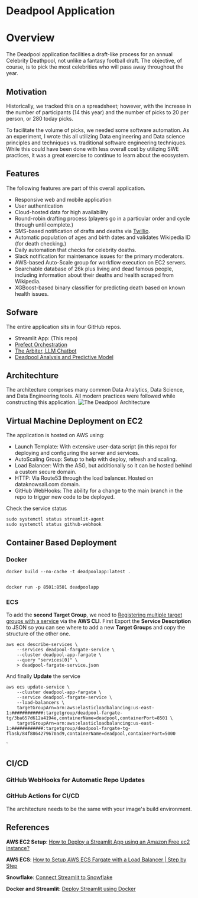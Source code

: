 # Deadpool Application

# Overview 
The Deadpool application facilities a draft-like process for an annual Celebrity Deathpool, not unlike a fantasy football draft.  The objective, of course, is to pick the most celebrities who will pass away throughout the year.  

## Motivation
Historically, we tracked this on a spreadsheet; however, with the increase in the number of participants (14 this year) and the number of picks to 20 per person, or 280 today picks.  

To facilitate the volume of picks, we needed some software automation.  As an experiment, I wrote this all utilizing Data engineering and Data science principles and techniques vs. traditional software engineering techniques.  While this could have been done with less overall cost by utilizing SWE practices, it was a great exercise to continue to learn about the ecosystem.  

## Features
The following features are part of this overall application.

* Responsive web and mobile application
* User authentication
* Cloud-hosted data for high availability
* Round-robin drafting process (players go in a particular order and cycle through until complete.)
* SMS-based notification of drafts and deaths via [Twillio](https://www.twilio.com).
* Automatic population of ages and birth dates and validates Wikipedia ID (for death checking.)
* Daily automation that checks for celebrity deaths.
* Slack notification for maintenance issues for the primary moderators.
* AWS-based Auto-Scale group for workflow execution on EC2 servers.
* Searchable database of 26k plus living and dead famous people, including information about their deaths and health scraped from Wikipedia.
* XGBoost-based binary classifier for predicting death based on known health issues. 


## Sofware
The entire application sits in four GitHub repos.  
* Streamlit App: (This repo)
* [Prefect Orchestration](https://github.com/broepke/prefect-dka)
* [The Arbiter, LLM Chatbot](https://github.com/broepke/deadpool-llm)
* [Deadpool Analysis and Predictive Model](https://github.com/broepke/deadpool-analysis)

## Architechture
The architecture comprises many common Data Analytics, Data Science, and Data Engineering tools.  All modern practices were followed while constructing this application.
![The Deadpool Architecture](dp_arch.png)

## Virtual Machine Deployment on EC2
The application is hosted on AWS using:

* Launch Template: With extensive user-data script (in this repo) for deploying and configuring the server and services.
* AutoScaling Group: Setup to help with deploy, refresh and scaling.
* Load Balancer: With the ASG, but additionally so it can be hosted behind a custom secure domain.
* HTTP: Via Route53 through the load balancer.  Hosted on dataknowsall.com domain.
* GitHub WebHooks: The ability for a change to the main branch in the repo to trigger new code to be deployed.


Check the service status

```
sudo systemctl status streamlit-agent
sudo systemctl status github-webhook
```

## Container Based Deployment

### Docker

```
docker build --no-cache -t deadpoolapp:latest .


docker run -p 8501:8501 deadpoolapp
```

### ECS

To add the **second Target Group**, we need to [Registering multiple target groups with a service](https://docs.aws.amazon.com/AmazonECS/latest/developerguide/register-multiple-targetgroups.html) via the **AWS CLI**. First Export the **Service Description** to JSON so you can see where to add a new **Target Groups** and copy the structure of the other one.
```
aws ecs describe-services \
    --services deadpool-fargate-service \
    --cluster deadpool-app-fargate \
    --query "services[0]" \
    > deadpool-fargate-service.json

```

And finally **Update** the service

```
aws ecs update-service \
    --cluster deadpool-app-fargate \
    --service deadpool-fargate-service \
    --load-balancers \
    targetGroupArn=arn:aws:elasticloadbalancing:us-east-1:############:targetgroup/deadpool-fargate-tg/3ba657d612a4194e,containerName=deadpool,containerPort=8501 \
    targetGroupArn=arn:aws:elasticloadbalancing:us-east-1:############:targetgroup/deadpool-fargate-tg-flask/84f8864279670ad9,containerName=deadpool,containerPort=5000
```
`
## CI/CD

### GitHub WebHooks for Automatic Repo Updates


### GitHub Actions for CI/CD

The architecture needs to be the same with your image's build environment.


## References
**AWS EC2 Setup**: 
 [How to Deploy a Streamlit App using an Amazon Free ec2 instance?](https://towardsdatascience.com/how-to-deploy-a-streamlit-app-using-an-amazon-free-ec2-instance-416a41f69dc3)

**AWS ECS**: [How to Setup AWS ECS Fargate with a Load Balancer | Step by Step](https://www.youtube.com/watch?v=o7s-eigrMAI)

**Snowflake**: [Connect Streamlit to Snowflake](https://docs.streamlit.io/knowledge-base/tutorials/databases/snowflake)

**Docker and Streamlit**: [Deploy Streamlit using Docker](https://docs.streamlit.io/knowledge-base/tutorials/deploy/docker)
